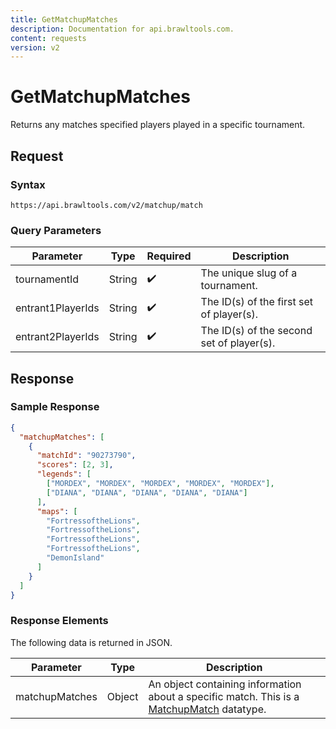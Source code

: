 ```yaml
---
title: GetMatchupMatches
description: Documentation for api.brawltools.com.
content: requests
version: v2
---
```


# GetMatchupMatches

Returns any matches specified players played in a specific tournament.

## Request

### Syntax

```url
https://api.brawltools.com/v2/matchup/match
```

### Query Parameters

| Parameter         | Type   | Required | Description                               |
| ----------------- | ------ | -------- | ----------------------------------------- |
| tournamentId      | String | ✔️       | The unique slug of a tournament.          |
| entrant1PlayerIds | String | ✔️       | The ID(s) of the first set of player(s).  |
| entrant2PlayerIds | String | ✔️       | The ID(s) of the second set of player(s). |

## Response

### Sample Response

```json
{
  "matchupMatches": [
    {
      "matchId": "90273790",
      "scores": [2, 3],
      "legends": [
        ["MORDEX", "MORDEX", "MORDEX", "MORDEX", "MORDEX"],
        ["DIANA", "DIANA", "DIANA", "DIANA", "DIANA"]
      ],
      "maps": [
        "FortressoftheLions",
        "FortressoftheLions",
        "FortressoftheLions",
        "FortressoftheLions",
        "DemonIsland"
      ]
    }
  ]
}
```

### Response Elements

The following data is returned in JSON.

| Parameter      | Type   | Description                                                                                                             |
| -------------- | ------ | ----------------------------------------------------------------------------------------------------------------------- |
| matchupMatches | Object | An object containing information about a specific match. This is a [MatchupMatch](/v2/datatypes/matchupmatch) datatype. |
